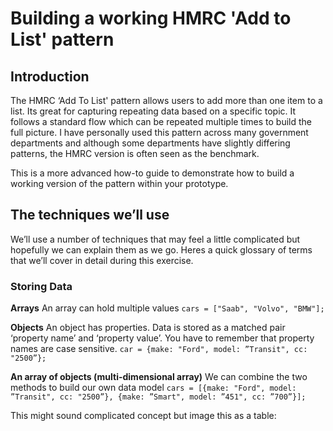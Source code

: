 # Building a working HMRC 'Add to List' pattern
## Introduction
The HMRC ‘Add To List' pattern allows users to add more than one item to a list. Its great for capturing repeating data based on a specific topic. It follows a standard flow which can be repeated multiple times to build the full picture. I have personally used this pattern across many government departments and although some departments have slightly differing patterns, the HMRC version is often seen as the benchmark.

This is a more advanced how-to guide to demonstrate how to build a working version of the pattern within your prototype.

## The techniques we’ll use
We’ll use a number of techniques that may feel a little complicated but hopefully we can explain them as we go. Heres a quick glossary of terms that we’ll cover in detail during this exercise.

### Storing Data
**Arrays**
An array can hold multiple values
`cars = ["Saab", "Volvo", "BMW"];`

**Objects**
An object has properties. Data is stored as a matched pair ‘property name’ and ‘property value’. You have to remember that property names are case sensitive.
`car = {make: "Ford", model: ”Transit", cc: "2500”};`

**An array of objects (multi-dimensional array)**
We can combine the two methods to build our own data model
`cars = [{make: "Ford", model: ”Transit", cc: "2500”}, {make: ”Smart", model: ”451", cc: ”700”}];`

This might sound complicated concept but image this as a table:
